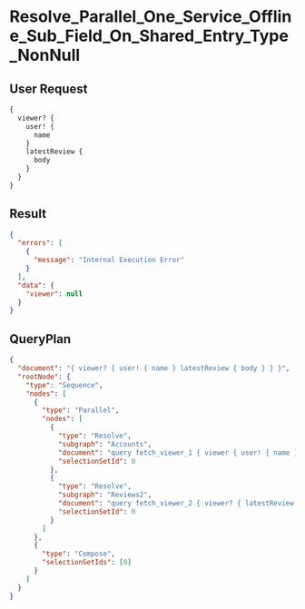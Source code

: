 # Resolve_Parallel_One_Service_Offline_Sub_Field_On_Shared_Entry_Type_NonNull

## User Request

```graphql
{
  viewer? {
    user! {
      name
    }
    latestReview {
      body
    }
  }
}
```

## Result

```json
{
  "errors": [
    {
      "message": "Internal Execution Error"
    }
  ],
  "data": {
    "viewer": null
  }
}
```

## QueryPlan

```json
{
  "document": "{ viewer? { user! { name } latestReview { body } } }",
  "rootNode": {
    "type": "Sequence",
    "nodes": [
      {
        "type": "Parallel",
        "nodes": [
          {
            "type": "Resolve",
            "subgraph": "Accounts",
            "document": "query fetch_viewer_1 { viewer { user! { name } } }",
            "selectionSetId": 0
          },
          {
            "type": "Resolve",
            "subgraph": "Reviews2",
            "document": "query fetch_viewer_2 { viewer? { latestReview { body } } }",
            "selectionSetId": 0
          }
        ]
      },
      {
        "type": "Compose",
        "selectionSetIds": [0]
      }
    ]
  }
}
```

